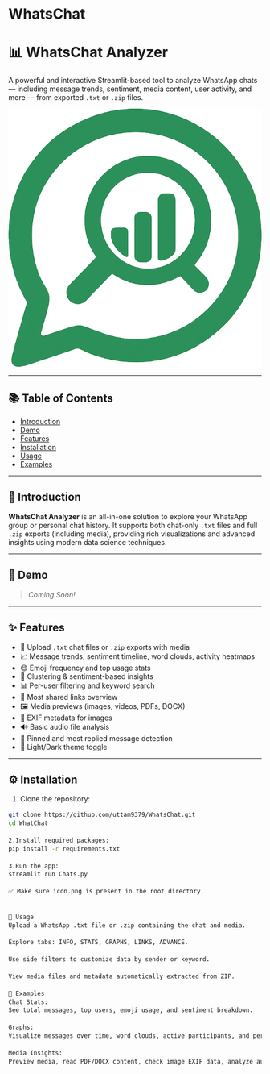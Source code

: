 # WhatsChat

# 📊 WhatsChat Analyzer

A powerful and interactive Streamlit-based tool to analyze WhatsApp chats — including message trends, sentiment, media content, user activity, and more — from exported `.txt` or `.zip` files.

![Logo](icon.png)

---

## 📚 Table of Contents

- [Introduction](#introduction)
- [Demo](#demo)
- [Features](#features)
- [Installation](#installation)
- [Usage](#usage)
- [Examples](#examples)

---

## 📌 Introduction

**WhatsChat Analyzer** is an all-in-one solution to explore your WhatsApp group or personal chat history. It supports both chat-only `.txt` files and full `.zip` exports (including media), providing rich visualizations and advanced insights using modern data science techniques.

---

## 🎥 Demo

> *Coming Soon!*  


---

## ✨ Features

- 📁 Upload `.txt` chat files or `.zip` exports with media
- 📈 Message trends, sentiment timeline, word clouds, activity heatmaps
- 😊 Emoji frequency and top usage stats
- 🧠 Clustering & sentiment-based insights
- 📊 Per-user filtering and keyword search
- 🔗 Most shared links overview
- 🖼️ Media previews (images, videos, PDFs, DOCX)
- 🧾 EXIF metadata for images
- 🔊 Basic audio file analysis
- 📌 Pinned and most replied message detection
- 🌙 Light/Dark theme toggle

---

## ⚙️ Installation

1. Clone the repository:
```bash
git clone https://github.com/uttam9379/WhatsChat.git
cd WhatChat

2.Install required packages:
pip install -r requirements.txt

3.Run the app:
streamlit run Chats.py

✅ Make sure icon.png is present in the root directory.


🚀 Usage
Upload a WhatsApp .txt file or .zip containing the chat and media.

Explore tabs: INFO, STATS, GRAPHS, LINKS, ADVANCE.

Use side filters to customize data by sender or keyword.

View media files and metadata automatically extracted from ZIP.

🧪 Examples
Chat Stats:
See total messages, top users, emoji usage, and sentiment breakdown.

Graphs:
Visualize messages over time, word clouds, active participants, and per-user sentiment.

Media Insights:
Preview media, read PDF/DOCX content, check image EXIF data, analyze audio lengths.
